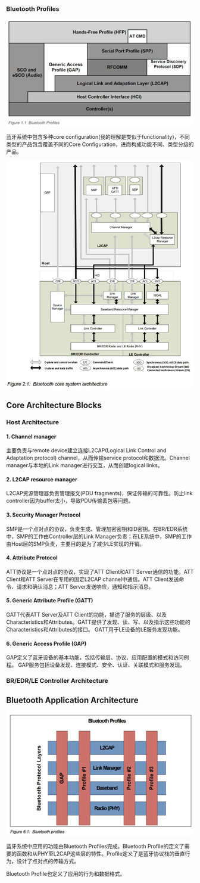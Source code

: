 ### Bluetooth Profiles

![Bluetooth profile](01_bluetooth_profiles.png)

蓝牙系统中包含多种core configuration(我的理解是类似于functionality)，不同类型的产品包含覆盖不同的Core Configuration，进而构成功能不同、类型分级的产品。

![Bluetooth core system architecture](02_bluetooth_core_system_arch.png)


## Core Architecture Blocks

### Host Architecture

#### 1. Channel manager

主要负责与remote device建立连接L2CAP(Logical Link Control and Adaptation protocol) channel，从而传输service protocol和数据流。Channel manager与本地的Link manager进行交互，从而创建logical links。

#### 2. L2CAP resource manager

L2CAP资源管理器负责管理报文(PDU fragments)，保证传输的可靠性。防止link controller因为buffer太小，导致PDU传输丢包等问题。

#### 3. Security Manager Protocol

SMP是一个点对点的协议，负责生成、管理加密密钥和ID密钥。在BR/EDR系统中，SMP的工作由Controller层的Link Manager负责；在LE系统中，SMP的工作由Host层的SMP负责，主要目的是为了减少LE实现的开销。

#### 4. Attribute Protocol

ATT协议是一个点对点的协议，实现了ATT Client和ATT Server通信的功能。ATT Client和ATT Server在专用的固定L2CAP channel中通信。ATT Client发送命令、请求和确认消息；ATT Server发送响应，通知和指示消息。

#### 5. Generic Attribute Profile (GATT)

GATT代表ATT Server及ATT Client的功能，描述了服务的层级、以及Characteristics和Attributes。GATT提供了发现、读、写、以及指示这些功能的Characteristics和Attributes的接口。
GATT用于LE设备的LE服务发现功能。

#### 6. Generic Access Profile (GAP)

GAP定义了蓝牙设备的基本功能，包括传输层、协议、应用配置的模式和访问例程。
GAP服务包括设备发现、连接模式、安全、认证、关联模式和服务发现。

### BR/EDR/LE Controller Architecture


## Bluetooth Application Architecture

![Bluetooth Application Arch](03_bluetooth_application_arch.png)

蓝牙系统中应用的功能由Bluetooth Profiles完成。Bluetooth Profile的定义了需要的函数和从PHY至L2CAP这些层的特性。Profile定义了是蓝牙协议栈的垂直行为，设计了点对点的传输方式。

Bluetooth Profile也定义了应用的行为和数据格式。
